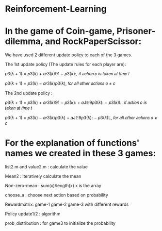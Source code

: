# Reinforcement-Learning

# In the game of Coin-game, Prisoner-dilemma, and RockPaperScissor:
We have used 2 different update policy to each of the 3 games.

The 1st update policy (The update rules for each player are): 

𝑝3(𝑘 + 1) = 𝑝3(𝑘) + 𝛼𝑟3(𝑘)91 − 𝑝3(𝑘):, 𝑖𝑓 𝑎𝑐𝑡𝑖𝑜𝑛 𝑐 𝑖𝑠 𝑡𝑎𝑘𝑒𝑛 𝑎𝑡 𝑡𝑖𝑚𝑒 𝑡 

𝑝3(𝑘 + 1) = 𝑝3(𝑘) − 𝛼𝑟3(𝑘)𝑝3(𝑘), 𝑓𝑜𝑟 𝑎𝑙𝑙 𝑜𝑡h𝑒𝑟 𝑎𝑐𝑡𝑖𝑜𝑛𝑠 𝑜 ≠ 𝑐 


The 2nd update policy :

𝑝3(𝑘 + 1) = 𝑝3(𝑘) + 𝛼𝑟3(𝑘)91 − 𝑝3(𝑘): + 𝛼J𝔼9𝑝3(𝑘): − 𝑝3(𝑘)L, 𝑖𝑓 𝑎𝑐𝑡𝑖𝑜𝑛 𝑐 𝑖𝑠 𝑡𝑎𝑘𝑒𝑛 𝑎𝑡 𝑡𝑖𝑚𝑒 𝑡 

𝑝3(𝑘 + 1) = 𝑝3(𝑘) − 𝛼𝑟3(𝑘)𝑝3(𝑘) + 𝛼J𝔼9𝑝3(𝑘): − 𝑝3(𝑘)L, 𝑓𝑜𝑟 𝑎𝑙𝑙 𝑜𝑡h𝑒𝑟 𝑎𝑐𝑡𝑖𝑜𝑛𝑠 𝑜 ≠ 𝑐 


# For the explanation of functions' names we created in these 3 games:

list2.m and value2.m : calculate the value

Mean2 : iteratively calculate the mean

Non-zero-mean : sum(x)/length(x) x is the array

choose_a : choose next action based on probability

Rewardmatrix: game-1 game-2 game-3 with different rewards

Policy update1/2 : algorithm

prob_distribution : for game3 to initialize the probability

